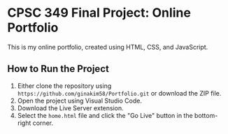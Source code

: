 # CPSC 349 Final Project: Online Portfolio

This is my online portfolio, created using HTML, CSS, and JavaScript.

## How to Run the Project

1. Either clone the repository using `https://github.com/ginakim58/Portfolio.git` or download the ZIP file.
2. Open the project using Visual Studio Code.
2. Download the Live Server extension.
3. Select the `home.html` file and click the "Go Live" button in the bottom-right corner.